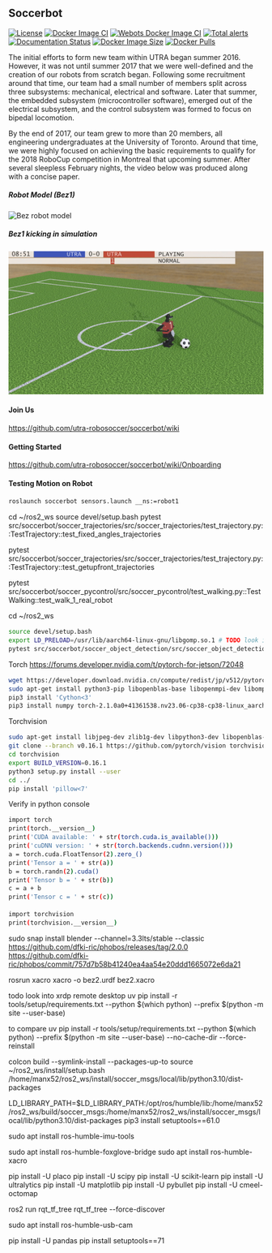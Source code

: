## Soccerbot

[![License](https://img.shields.io/badge/License-BSD%203--Clause-blue.svg)](https://opensource.org/licenses/BSD-3-Clause)
[![Docker Image CI](https://github.com/utra-robosoccer/soccerbot/actions/workflows/docker_image.yml/badge.svg)](https://github.com/utra-robosoccer/soccerbot/actions/workflows/docker_image.yml)
[![Webots Docker Image CI](https://github.com/utra-robosoccer/soccerbot/actions/workflows/docker_image_webots.yml/badge.svg)](https://github.com/utra-robosoccer/soccerbot/actions/workflows/docker_image_webots.yml)
[![Total alerts](https://img.shields.io/lgtm/alerts/g/utra-robosoccer/soccerbot.svg?logo=lgtm&logoWidth=18)](https://lgtm.com/projects/g/utra-robosoccer/soccerbot/alerts/)
[![Documentation Status](https://readthedocs.org/projects/soccerbot/badge/?version=latest)](https://soccerbot.readthedocs.io/en/latest/?badge=latest)
[![Docker Image Size](https://badgen.net/docker/size/utrarobosoccer/soccerbot?icon=docker&label=image%20size)](https://hub.docker.com/r/utrarobosoccer/soccerbot/)
[![Docker Pulls](https://badgen.net/docker/pulls/utrarobosoccer/soccerbot?icon=docker&label=pulls)](https://hub.docker.com/r/utrarobosoccer/soccerbot/)

The initial efforts to form new team within UTRA began summer 2016. However, it was not until summer 2017 that we were well-defined and the creation of our robots from scratch began. Following some recruitment around that time, our team had a small number of members split across three subsystems: mechanical, electrical and software. Later that summer, the embedded subsystem (microcontroller software), emerged out of the electrical subsystem, and the control subsystem was formed to focus on bipedal locomotion.

By the end of 2017, our team grew to more than 20 members, all engineering undergraduates at the University of Toronto. Around that time, we were highly focused on achieving the basic requirements to qualify for the 2018 RoboCup competition in Montreal that upcoming summer. After several sleepless February nights, the video below was produced along with a concise paper.

##### Robot Model (Bez1)

![Bez robot model](https://media.githubusercontent.com/media/utra-robosoccer/soccerbot/master/docs/images/bez1/bez1_0.jpg)

##### Bez1 kicking in simulation

![Bez kicking Gif](https://github.com/utra-robosoccer/soccerbot/blob/master/docs/images/bez1/kick.gif?raw=true)

#### Join Us

https://github.com/utra-robosoccer/soccerbot/wiki

#### Getting Started

https://github.com/utra-robosoccer/soccerbot/wiki/Onboarding

#### Testing Motion on Robot

```bash
roslaunch soccerbot sensors.launch __ns:=robot1
```

cd ~/ros2_ws
source devel/setup.bash
pytest src/soccerbot/soccer_trajectories/src/soccer_trajectories/test_trajectory.py::TestTrajectory::test_fixed_angles_trajectories

pytest src/soccerbot/soccer_trajectories/src/soccer_trajectories/test_trajectory.py::TestTrajectory::test_getupfront_trajectories

pytest src/soccerbot/soccer_pycontrol/src/soccer_pycontrol/test_walking.py::TestWalking::test_walk_1_real_robot

cd ~/ros2_ws

```bash
source devel/setup.bash
export LD_PRELOAD=/usr/lib/aarch64-linux-gnu/libgomp.so.1 # TODO look into
pytest src/soccerbot/soccer_object_detection/src/soccer_object_detection/test_object_detection.py::TestObjectDetection::test_object_detection_node_cam
```

Torch https://forums.developer.nvidia.com/t/pytorch-for-jetson/72048

```bash
wget https://developer.download.nvidia.cn/compute/redist/jp/v512/pytorch/torch-2.1.0a0+41361538.nv23.06-cp38-cp38-linux_aarch64.whl
sudo apt-get install python3-pip libopenblas-base libopenmpi-dev libomp-dev -y
pip3 install 'Cython<3'
pip3 install numpy torch-2.1.0a0+41361538.nv23.06-cp38-cp38-linux_aarch64.whl
```

Torchvision

```bash
sudo apt-get install libjpeg-dev zlib1g-dev libpython3-dev libopenblas-dev libavcodec-dev libavformat-dev libswscale-dev -y
git clone --branch v0.16.1 https://github.com/pytorch/vision torchvision
cd torchvision
export BUILD_VERSION=0.16.1
python3 setup.py install --user
cd ../
pip install 'pillow<7'
```

Verify in python console

```bash
import torch
print(torch.__version__)
print('CUDA available: ' + str(torch.cuda.is_available()))
print('cuDNN version: ' + str(torch.backends.cudnn.version()))
a = torch.cuda.FloatTensor(2).zero_()
print('Tensor a = ' + str(a))
b = torch.randn(2).cuda()
print('Tensor b = ' + str(b))
c = a + b
print('Tensor c = ' + str(c))

import torchvision
print(torchvision.__version__)
```

sudo snap install blender --channel=3.3lts/stable --classic
https://github.com/dfki-ric/phobos/releases/tag/2.0.0
https://github.com/dfki-ric/phobos/commit/757d7b58b41240ea4aa54e20ddd1665072e6da21

rosrun xacro xacro -o bez2.urdf bez2.xacro

todo look into xrdp remote desktop
uv pip install -r tools/setup/requirements.txt --python $(which python) --prefix $(python -m site --user-base)

to compare
uv pip install -r tools/setup/requirements.txt --python $(which python) --prefix $(python -m site --user-base) --no-cache-dir --force-reinstall

colcon build --symlink-install --packages-up-to
source ~/ros2_ws/install/setup.bash
/home/manx52/ros2_ws/install/soccer_msgs/local/lib/python3.10/dist-packages

LD_LIBRARY_PATH=$LD_LIBRARY_PATH:/opt/ros/humble/lib:/home/manx52/ros2_ws/build/soccer_msgs:/home/manx52/ros2_ws/install/soccer_msgs/local/lib/python3.10/dist-packages
pip3 install setuptools==61.0

sudo apt install ros-humble-imu-tools

sudo apt install ros-humble-foxglove-bridge
sudo apt install ros-humble-xacro

pip install -U placo
pip install -U scipy
pip install -U scikit-learn
pip install -U ultralytics
pip install -U matplotlib
pip install -U pybullet
pip install -U cmeel-octomap

ros2 run rqt_tf_tree rqt_tf_tree --force-discover

sudo apt install ros-humble-usb-cam

pip install -U pandas
pip install setuptools==71
